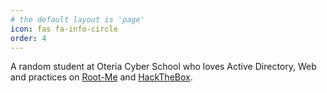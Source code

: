 ```yaml
---
# the default layout is 'page'
icon: fas fa-info-circle
order: 4
---
```

A random student at Oteria Cyber School who loves Active Directory, Web and practices on [Root-Me](https://www.root-me.org/0x307845) and [HackTheBox](https://app.hackthebox.com/profile/392791).


